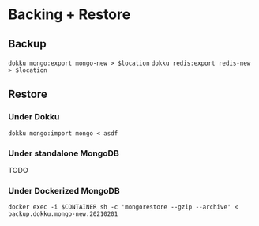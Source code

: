 # Backing + Restore

## Backup

`dokku mongo:export mongo-new > $location`
`dokku redis:export redis-new > $location`

## Restore

### Under Dokku

`dokku mongo:import mongo < asdf`

### Under standalone MongoDB

TODO

### Under Dockerized MongoDB

`docker exec -i $CONTAINER sh -c 'mongorestore --gzip --archive' < backup.dokku.mongo-new.20210201`
